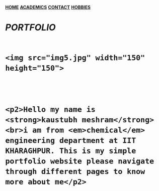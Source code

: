 <!DOCTYPE html>
<html>
<head>
     <title> Portfolio </title>
     <link rel="stylesheet" type="text/css" href="css/main.css">
</head>     
<body>
	<p><a href="file5.html"><strong>HOME</strong></a>  <a href="file6.html"><strong>ACADEMICS</strong></a>  <a href="file7.html"><strong>CONTACT</strong></a> <a href="file8.html"><strong>HOBBIES</strong></a>
	</p>
	<h1> <em> PORTFOLIO </em>	
	<br>
	<br>

	<img src="img5.jpg" width="150" height="150">
	


	<p2>Hello my name is <strong>kaustubh meshram</strong> <br>i am from <em>chemical</em> engineering department at IIT KHARAGHPUR. This is my simple portfolio website please navigate through different pages to know more about me</p2>
</body>
</html>     
